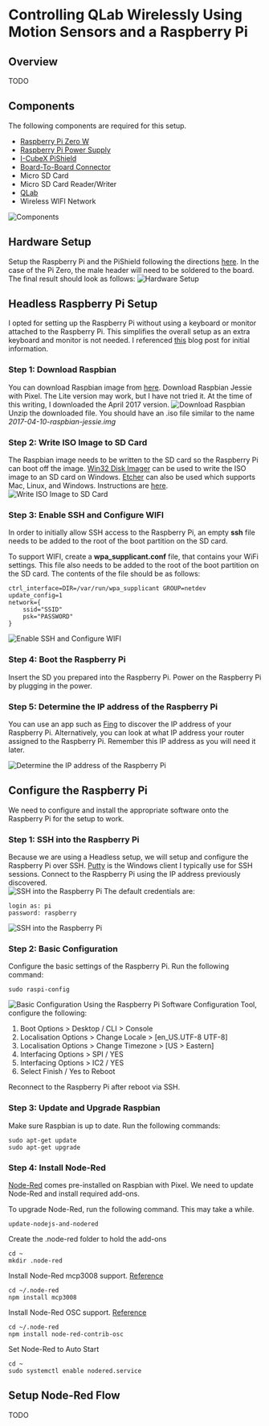 # Controlling QLab Wirelessly Using Motion Sensors and a Raspberry Pi
## Overview 
TODO

## Components
The following components are required for this setup.
 - [Raspberry Pi Zero W](https://www.raspberrypi.org/products/pi-zero-w/) 
 - [Raspberry Pi Power Supply](https://www.raspberrypi.org/products/universal-power-supply/)
 - [I-CubeX PiShield](https://infusionsystems.com/pishield/)
 - [Board-To-Board Connector](http://www.newark.com/amp-te-connectivity/2-826925-0/connector-header-40-position-2row/dp/12H4415)
 - Micro SD Card
 - Micro SD Card Reader/Writer
 - [QLab](https://figure53.com/qlab/)
 - Wireless WIFI Network

![Components](/images/1.png)

## Hardware Setup

Setup the Raspberry Pi and the PiShield following the directions [here](https://infusionsystems.com/pishield/documentation/hardware-setup/).  In the case of the Pi Zero, the male header will need to be soldered to the board.  The final result should look as follows:
![Hardware Setup](/images/1.png)

## Headless Raspberry Pi Setup
I opted for setting up the Raspberry Pi without using a keyboard or monitor attached to the Raspberry Pi.  This simplifies the overall setup as an extra keyboard and monitor is not needed.  I referenced [this](https://hackernoon.com/raspberry-pi-headless-install-462ccabd75d0) blog post for initial information.

### Step 1: Download Raspbian
You can download Raspbian image from [here](https://www.raspberrypi.org/downloads/raspbian/).  Download Raspbian Jessie with Pixel.  The Lite version may work, but I have not tried it.  At the time of this writing, I downloaded the April 2017 version.
![Download Raspbian](/images/download_raspbian.png)
Unzip the downloaded file.  You should have an .iso file similar to the name *2017-04-10-raspbian-jessie.img*

### Step 2: Write ISO Image to SD Card
The Raspbian image needs to be written to the SD card so the Raspberry Pi can boot off the image.  [Win32 Disk Imager](https://sourceforge.net/projects/win32diskimager/) can be used to write the ISO image to an SD card on Windows.  [Etcher](https://etcher.io/) can also be used which supports Mac, Linux, and Windows.  Instructions are [here](https://www.raspberrypi.org/documentation/installation/installing-images/README.md).  
![Write ISO Image to SD Card](/images/write-image-to-sd-card.png)

### Step 3: Enable SSH and Configure WIFI
In order to initially allow SSH access to the Raspberry Pi, an empty **ssh** file needs to be added to the root of the boot partition on the SD card.

To support WIFI, create a **wpa_supplicant.conf** file, that contains your WiFi settings.  This file also needs to be added to the root of the boot partition on the SD card.  The contents of the file should be as follows:

```
ctrl_interface=DIR=/var/run/wpa_supplicant GROUP=netdev
update_config=1
network={
    ssid="SSID"
    psk="PASSWORD"
}
```

![Enable SSH and Configure WIFI](/images/enable-ssh-and-configure-wifi.png)

### Step 4: Boot the Raspberry Pi
Insert the SD you prepared into the Raspberry Pi.  Power on the Raspberry Pi by plugging in the power.

### Step 5: Determine the IP address of the Raspberry Pi
You can use an app such as [Fing](https://www.fing.io/) to discover the IP address of your Raspberry Pi.  Alternatively, you can look at what IP address your router assigned to the Raspberry Pi.  Remember this IP address as you will need it later.

![Determine the IP address of the Raspberry Pi](/images/determine-ip-address-of-the-raspberry-pi.png)

## Configure the Raspberry Pi
We need to configure and install the appropriate software onto the Raspberry Pi for the setup to work.

### Step 1: SSH into the Raspberry Pi
Because we are using a Headless setup, we will setup and configure the Raspberry Pi over SSH.  [Putty](http://www.putty.org/) is the Windows client I typically use for SSH sessions.  Connect to the Raspberry Pi using the IP address previously discovered.  
![SSH into the Raspberry Pi](/images/ssh-into-the-raspberry-pi.png)
The default credentials are:
```
login as: pi
password: raspberry
```
![SSH into the Raspberry Pi](/images/ssh-into-the-raspberry-pi-user-pass.png)

### Step 2: Basic Configuration
Configure the basic settings of the Raspberry Pi.  Run the following command:
```
sudo raspi-config
```
![Basic Configuration](/images/basic-configuration.png)
Using the Raspberry Pi Software Configuration Tool, configure the following:

1. Boot Options > Desktop / CLI > Console
1. Localisation Options > Change Locale > [en_US.UTF-8 UTF-8]
1. Localisation Options > Change Timezone > [US > Eastern]
1. Interfacing Options > SPI / YES
1. Interfacing Options > IC2 / YES
1. Select Finish / Yes to Reboot

Reconnect to the Raspberry Pi after reboot via SSH.

### Step 3: Update and Upgrade Raspbian
Make sure Raspbian is up to date.  Run the following commands:
```
sudo apt-get update
sudo apt-get upgrade
```
### Step 4: Install Node-Red
[Node-Red](https://nodered.org/docs/hardware/raspberrypi) comes pre-installed on Raspbian with Pixel.  We need to update Node-Red and install required add-ons.
 
To upgrade Node-Red, run the following command.  This may take a while.

```
update-nodejs-and-nodered
```

Create the .node-red folder to hold the add-ons
```
cd ~
mkdir .node-red
```
Install Node-Red mcp3008 support.  [Reference](https://infusionsystems.com/pishield/node-red-sensor-acquisition/)
```
cd ~/.node-red
npm install mcp3008
```
Install Node-Red OSC support. [Reference](https://www.npmjs.com/package/node-red-contrib-osc)
```
cd ~/.node-red
npm install node-red-contrib-osc
```
Set Node-Red to Auto Start
```
cd ~
sudo systemctl enable nodered.service
```

## Setup Node-Red Flow

TODO
